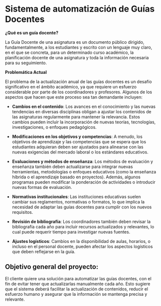 # Sistema de automatización de Guías Docentes

**¿Qué es un guía docente?**

La Guía Docente de una asignatura es un documento público dirigido, fundamentalmente, a los estudiantes y escrito con un lenguaje muy claro, en el que se concreta, para un determinado curso académico, la planificación docente de una asignatura y toda la información necesaria para su seguimiento.

**Problemática Actual**

El problema de la actualización anual de las guías docentes es un desafío significativo en el ámbito académico, ya que requiere un esfuerzo considerable por parte de los coordinadores y profesores. Algunos de los aspectos que hacen que este proceso sea tan demandante incluyen:

- **Cambios en el contenido**: Los avances en el conocimiento y las nuevas tendencias en diversas disciplinas obligan a ajustar los contenidos de las asignaturas regularmente para mantener la relevancia. Estos cambios pueden incluir la incorporación de nuevas teorías, tecnologías, investigaciones, o enfoques pedagógicos.

- **Modificaciones en los objetivos y competencias**: A menudo, los objetivos de aprendizaje y las competencias que se espera que los estudiantes adquieran deben ser ajustados para alinearse con las nuevas exigencias del mercado laboral o los estándares educativos.

- **Evaluaciones y métodos de enseñanza**: Los métodos de evaluación y enseñanza también deben actualizarse para integrar nuevas herramientas, metodologías o enfoques educativos (como la enseñanza híbrida o el aprendizaje basado en proyectos). Además, algunos programas pueden modificar la ponderación de actividades o introducir nuevas formas de evaluación.

- **Normativas institucionales**: Las instituciones educativas suelen cambiar sus reglamentos, normativas o formatos, lo que implica la necesidad de adaptar las guías docentes para cumplir con los nuevos requisitos.

- **Revisión de bibliografía**: Los coordinadores también deben revisar la bibliografía cada año para incluir recursos actualizados y relevantes, lo cual puede requerir tiempo para investigar nuevas fuentes.

- **Ajustes logísticos**: Cambios en la disponibilidad de aulas, horarios, o incluso en el personal docente, pueden afectar los aspectos logísticos que deben reflejarse en la guía.

## Objetivo general del proyecto:
El cliente quiere una solución para automatizar las guías docentes, con el fin de evitar tener que actualizarlas manualmente cada año. Esto sugiere que el sistema deberá facilitar la actualización de contenidos, reducir el esfuerzo humano y asegurar que la información se mantenga precisa y relevante.
